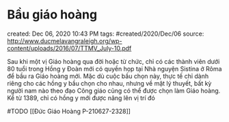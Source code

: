 # Bầu giáo hoàng

created: Dec 06, 2020 10:43 PM
tags: #created/2020/Dec/06
source: http://www.ducmelavangraleigh.org/wp-content/uploads/2016/07/TTMV_July-10.pdf

Sau khi một vị Giáo hoàng qua đời hoặc từ chức, chỉ có các thành viên dưới 80 tuổi trong Hồng y Đoàn mới có quyền họp tại Nhà nguyện Sistina ở Rôma để bầu ra Giáo hoàng mới. Mặc dù cuộc bầu chọn này, thực tế chỉ dành riêng cho các hồng y bầu chọn cho nhau, nhưng về mặt lý thuyết, bất kỳ người nam nào theo đạo Công giáo cũng có thể được chọn làm Giáo hoàng. Kể từ 1389, chỉ có hồng y mới được nâng lên vị trí đó

#TODO 
[[Đức Giáo Hoàng P-210627-2328]]
